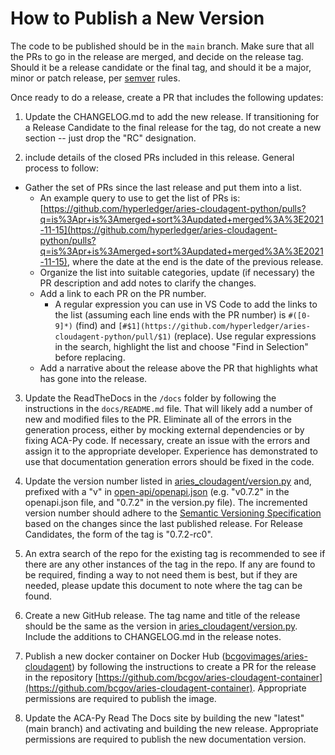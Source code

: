 # How to Publish a New Version

The code to be published should be in the `main` branch. Make sure that all the PRs to go in the release are
merged, and decide on the release tag. Should it be a release candidate or the final tag, and should it be
a major, minor or patch release, per [semver](https://semver.org/) rules.

Once ready to do a release, create a PR that includes the following updates:

1. Update the CHANGELOG.md to add the new release.  If transitioning for a Release Candidate to the final release for the tag, do not create a new section -- just drop the "RC" designation.

2. include details of the closed PRs included in this release. General process to follow:

- Gather the set of PRs since the last release and put them into a list.
  - An example query to use to get the list of PRs is: [https://github.com/hyperledger/aries-cloudagent-python/pulls?q=is%3Apr+is%3Amerged+sort%3Aupdated+merged%3A%3E2021-11-15](https://github.com/hyperledger/aries-cloudagent-python/pulls?q=is%3Apr+is%3Amerged+sort%3Aupdated+merged%3A%3E2021-11-15), where the date at the end is the date of the previous release.
  - Organize the list into suitable categories, update (if necessary) the PR description and add notes to clarify the changes.
  - Add a link to each PR on the PR number.
    - A regular expression you can use in VS Code to add the links to the list (assuming each line ends with the PR number) is `#([0-9]*)` (find) and `[#$1](https://github.com/hyperledger/aries-cloudagent-python/pull/$1)` (replace). Use regular expressions in the search, highlight the list and choose "Find in Selection" before replacing.
  - Add a narrative about the release above the PR that highlights what has gone into the release.

3. Update the ReadTheDocs in the `/docs` folder by following the instructions in the `docs/README.md` file. That will likely add a number of new and modified files to the PR. Eliminate all of the errors in the generation process, either by mocking external dependencies or by fixing ACA-Py code. If necessary, create an issue with the errors and assign it to the appropriate developer. Experience has demonstrated to use that documentation generation errors should be fixed in the code.

4. Update the version number listed in [aries_cloudagent/version.py](aries_cloudagent/version.py) and, prefixed with a "v" in [open-api/openapi.json](open-api/openapi.json) (e.g. "v0.7.2" in the openapi.json file, and "0.7.2" in the version.py file). The incremented version number should adhere to the [Semantic Versioning Specification](https://semver.org/#semantic-versioning-specification-semver) based on the changes since the last published release. For Release Candidates, the form of the tag is "0.7.2-rc0".
  
5. An extra search of the repo for the existing tag is recommended to see if there are any other instances of the tag in the repo. If any are found to be required, finding a way to not need them is best, but if they are needed, please update this document to note where the tag can be found.

6. Create a new GitHub release. The tag name and title of the release should be the same as the version in [aries_cloudagent/version.py](aries_cloudagent/version.py). Include the additions to CHANGELOG.md in the release notes.

7. Publish a new docker container on Docker Hub ([bcgovimages/aries-cloudagent](https://hub.docker.com/r/bcgovimages/aries-cloudagent/)) by following the instructions to create a PR for the release in the repository [https://github.com/bcgov/aries-cloudagent-container](https://github.com/bcgov/aries-cloudagent-container). Appropriate permissions are required to publish the image.

8. Update the ACA-Py Read The Docs site by building the new "latest" (main branch) and activating and building the new release. Appropriate permissions are required to publish the new documentation version.
